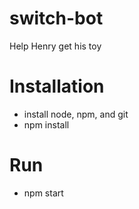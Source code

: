 # switch-bot
Help Henry get his toy

# Installation
- install node, npm, and git
- npm install

# Run
- npm start